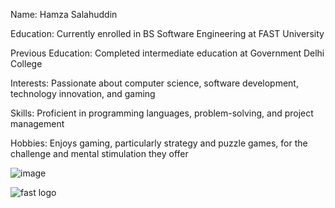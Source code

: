 Name: Hamza Salahuddin

Education: Currently enrolled in BS Software Engineering at FAST University

Previous Education: Completed intermediate education at Government Delhi College

Interests: Passionate about computer science, software development, technology innovation, and gaming

Skills: Proficient in programming languages, problem-solving, and project management

Hobbies: Enjoys gaming, particularly strategy and puzzle games, for the challenge and mental stimulation they offer

![image](https://github.com/user-attachments/assets/63b689f3-147f-4d78-9aa9-49fe1a76ab7c)

![fast logo](https://github.com/user-attachments/assets/c3940d79-eddd-4c4b-9ac2-e0e5d1eef464)
